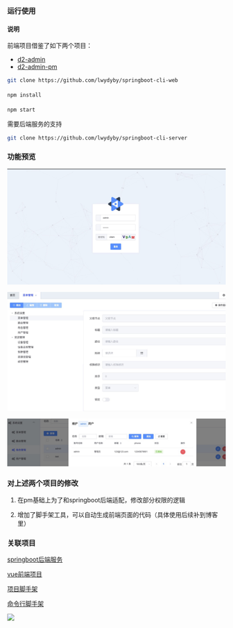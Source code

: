 ### 运行使用
#### 说明
前端项目借鉴了如下两个项目：
  - [d2-admin](https://github.com/d2-projects/d2-admin)
  - [d2-admin-pm](https://github.com/wjkang/d2-admin-pm.git)

```bash
git clone https://github.com/lwydyby/springboot-cli-web

npm install

npm start
```
需要后端服务的支持
```bash
git clone https://github.com/lwydyby/springboot-cli-server
```
### 功能预览
![](img/login.jpg)

![](img/menu.png)

![](img/role.png)

### 对上述两个项目的修改

1. 在pm基础上为了和springboot后端适配，修改部分权限的逻辑

2. 增加了脚手架工具，可以自动生成前端页面的代码（具体使用后续补到博客里）

### 关联项目

[springboot后端服务](https://github.com/lwydyby/springboot-cli-server)

[vue前端项目](https://github.com/lwydyby/springboot-cli-web)

[项目脚手架](https://github.com/lwydyby/springboot-cli-generator)

[命令行脚手架](https://github.com/lwydyby/generator-cli)


<a href="https://github.com/d2-projects/d2-admin" target="_blank"><img src="https://raw.githubusercontent.com/FairyEver/d2-admin/master/doc/image/d2-admin@2x.png" width="200"></a>
